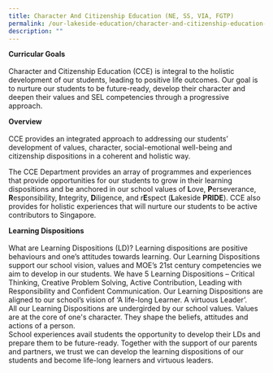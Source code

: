 ```yaml
---
title: Character And Citizenship Education (NE, SS, VIA, FGTP)
permalink: /our-lakeside-education/character-and-citizenship-education-ne-ss-via-fgtp/
description: ""
---
```

<b>Curricular Goals</b>
<br><br>
Character and Citizenship Education (CCE)  is  integral  to  the  holistic  development  of  our students,  leading  to  positive  life  outcomes. Our goal is to nurture our students to be future-ready, develop their character and deepen their values and SEL competencies through a progressive approach.

<b>Overview</b>
<br><br>
CCE provides an integrated approach to addressing our students’ development of values, character, social-emotional well-being and citizenship dispositions in a coherent and holistic way.

The CCE Department provides an array of programmes and experiences that provide opportunities for our students to grow in their learning dispositions and be anchored in our school values of <b>L</b>ove, <b>P</b>erseverance, <b>R</b>esponsibility, <b>I</b>ntegrity, <b>D</b>iligence, and r<b>E</b>spect (<b>L</b>akeside <b>PRIDE</b>). CCE also provides for holistic experiences that will nurture our students to be active contributors to Singapore.

<b>Learning Dispositions</b>
<br><br>
What are Learning Dispositions (LD)? Learning dispositions are positive behaviours and one’s attitudes towards learning. Our Learning Dispositions support our school vision, values and MOE’s 21st century competencies we aim to develop in our students. We have 5 Learning Dispositions – Critical Thinking, Creative Problem Solving, Active Contribution, Leading with Responsibility and Confident Communication.  Our Learning Dispositions are aligned to our school’s vision of ‘A life-long Learner. A virtuous Leader’. <br>
All our Learning Dispositions are undergirded by our school values. Values are at the core of one's character. They shape the beliefs, attitudes and actions of a person. <br>
School experiences avail students the opportunity to develop their LDs and prepare them to be future-ready. Together with the support of our parents and partners, we trust we can develop the learning dispositions of our students and become life-long learners and virtuous leaders. 
<br><br>